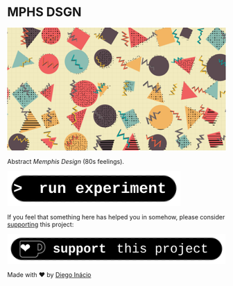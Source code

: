 # MPHS DSGN

[![preview](thumb.jpg)](https://diegoinacio.github.io/svg-experiments/svg-experiment-004/index.html)

Abstract _Memphis Design_ (80s feelings).

[![run experiment](../assets/icon/run_experiment.svg)](https://diegoinacio.github.io/svg-experiments/svg-experiment-004/index.html)

If you feel that something here has helped you in somehow, please consider [supporting](https://ko-fi.com/diegoinacio/) this project:

[![support this project](../assets/icon/support_this_project.svg)](https://ko-fi.com/diegoinacio/)

Made with ❤️ by [Diego Inácio](https://diegoinacio.github.io/)
